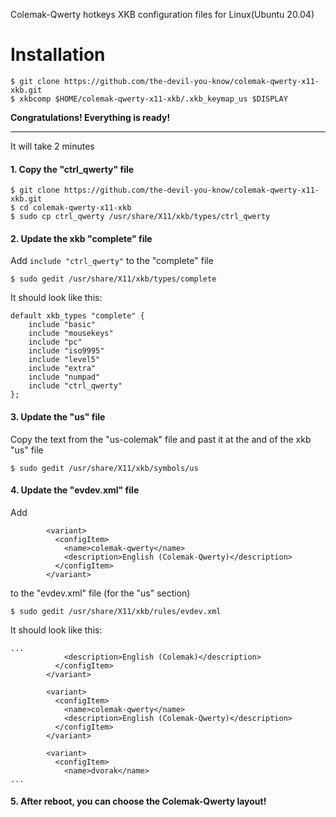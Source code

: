 Colemak-Qwerty hotkeys XKB configuration files for Linux(Ubuntu 20.04)

# Installation

```
$ git clone https://github.com/the-devil-you-know/colemak-qwerty-x11-xkb.git
$ xkbcomp $HOME/colemak-qwerty-x11-xkb/.xkb_keymap_us $DISPLAY
```
**Congratulations! Everything is ready!**

---

It will take 2 minutes

#### 1. Copy the "ctrl_qwerty" file

```
$ git clone https://github.com/the-devil-you-know/colemak-qwerty-x11-xkb.git
$ cd colemak-qwerty-x11-xkb
$ sudo cp ctrl_qwerty /usr/share/X11/xkb/types/ctrl_qwerty
```

#### 2. Update the xkb "complete" file

Add `include "ctrl_qwerty"` to the "complete" file

```
$ sudo gedit /usr/share/X11/xkb/types/complete
```

It should look like this:
```
default xkb_types "complete" {
    include "basic"
    include "mousekeys"
    include "pc"
    include "iso9995"
    include "level5"
    include "extra"
    include "numpad"
    include "ctrl_qwerty"
};
```

#### 3. Update the "us" file

Copy the text from the "us-colemak" file and past it at the and of the xkb "us" file
```
$ sudo gedit /usr/share/X11/xkb/symbols/us
```

#### 4. Update the "evdev.xml" file

Add
```
        <variant>
          <configItem>
            <name>colemak-qwerty</name>
            <description>English (Colemak-Qwerty)</description>
          </configItem>
        </variant>
```
to the "evdev.xml" file (for the "us" section)
```
$ sudo gedit /usr/share/X11/xkb/rules/evdev.xml
```

It should look like this:
```
...
            <description>English (Colemak)</description>
          </configItem>
        </variant>

        <variant>
          <configItem>
            <name>colemak-qwerty</name>
            <description>English (Colemak-Qwerty)</description>
          </configItem>
        </variant>

        <variant>
          <configItem>
            <name>dvorak</name>
...
```

#### 5. After reboot, you can choose the Colemak-Qwerty layout!

